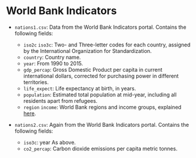 # World Bank Indicators

* `nations1.csv`: Data from the World Bank Indicators portal. Contains the following fields:

    - `iso2c` `iso3c`: Two- and Three-letter codes for each country, assigned by the International Organization for Standardization.
    - `country`: Country name.
    - `year`: From 1990 to 2015.
    - `gdp_percap`: Gross Domestic Product per capita in current international dollars, corrected for purchasing power in different territories.
    - `life_expect`: Life expectancy at birth, in years.
    - `population`: Estimated total population at mid-year, including all residents apart from refugees.
    - `region` `income`: World Bank regions and income groups, explained [here](https://data.worldbank.org/about/country-and-lending-groups).

* `nations2.csv`: Again from the World Bank Indicators portal. Contains the following fields:

    - `iso3c`: year As above.
    - `co2_percap`: Carbon dioxide emissions per capita metric tonnes.

